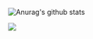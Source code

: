 ![Anurag's github stats](https://github-readme-stats.vercel.app/api?username=JssPlayZ&show_icons=true&theme=tokyonight)

<img src="https://github-readme-stats.vercel.app/api/top-langs/?username=JssPlayZ&show_icons=true&hide_border=true" />
